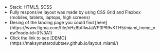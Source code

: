 <ul>
<li>Stack: HTML5, SCSS</li>
<li>Fully responsive layout was made by using CSS Grid and Flexbox (mobiles, tablets, laptops, high screens)</li>
<li>Desing of the landing page you could find [here](https://www.figma.com/file/nHz8bflIwJaWP3P99vKTH5/miami_home_new?node-id=0%3A1)</li>
<li>Click the link to see [DEMO](https://maksymstarodubtsev.github.io/layout_miami/)</li>
</ul>
